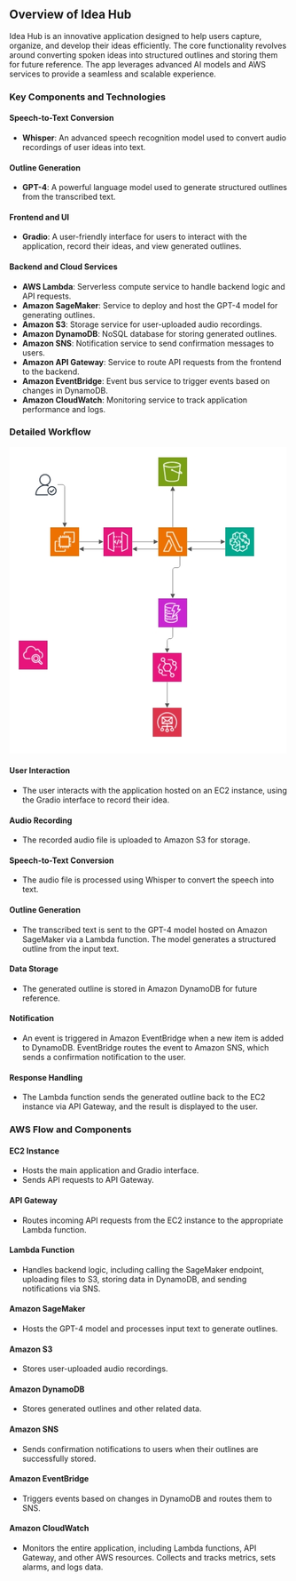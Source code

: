 ## Overview of Idea Hub

Idea Hub is an innovative application designed to help users capture, organize, and develop their ideas efficiently. The core functionality revolves around converting spoken ideas into structured outlines and storing them for future reference. The app leverages advanced AI models and AWS services to provide a seamless and scalable experience.

### Key Components and Technologies

#### Speech-to-Text Conversion
- **Whisper**: An advanced speech recognition model used to convert audio recordings of user ideas into text.

#### Outline Generation
- **GPT-4**: A powerful language model used to generate structured outlines from the transcribed text.

#### Frontend and UI
- **Gradio**: A user-friendly interface for users to interact with the application, record their ideas, and view generated outlines.

#### Backend and Cloud Services
- **AWS Lambda**: Serverless compute service to handle backend logic and API requests.
- **Amazon SageMaker**: Service to deploy and host the GPT-4 model for generating outlines.
- **Amazon S3**: Storage service for user-uploaded audio recordings.
- **Amazon DynamoDB**: NoSQL database for storing generated outlines.
- **Amazon SNS**: Notification service to send confirmation messages to users.
- **Amazon API Gateway**: Service to route API requests from the frontend to the backend.
- **Amazon EventBridge**: Event bus service to trigger events based on changes in DynamoDB.
- **Amazon CloudWatch**: Monitoring service to track application performance and logs.

### Detailed Workflow
![aws diagram](idea_hub_aws_diagram.jpeg)
#### User Interaction
- The user interacts with the application hosted on an EC2 instance, using the Gradio interface to record their idea.

#### Audio Recording
- The recorded audio file is uploaded to Amazon S3 for storage.

#### Speech-to-Text Conversion
- The audio file is processed using Whisper to convert the speech into text.

#### Outline Generation
- The transcribed text is sent to the GPT-4 model hosted on Amazon SageMaker via a Lambda function. The model generates a structured outline from the input text.

#### Data Storage
- The generated outline is stored in Amazon DynamoDB for future reference.

#### Notification
- An event is triggered in Amazon EventBridge when a new item is added to DynamoDB. EventBridge routes the event to Amazon SNS, which sends a confirmation notification to the user.

#### Response Handling
- The Lambda function sends the generated outline back to the EC2 instance via API Gateway, and the result is displayed to the user.

### AWS Flow and Components

#### EC2 Instance
- Hosts the main application and Gradio interface.
- Sends API requests to API Gateway.

#### API Gateway
- Routes incoming API requests from the EC2 instance to the appropriate Lambda function.

#### Lambda Function
- Handles backend logic, including calling the SageMaker endpoint, uploading files to S3, storing data in DynamoDB, and sending notifications via SNS.

#### Amazon SageMaker
- Hosts the GPT-4 model and processes input text to generate outlines.

#### Amazon S3
- Stores user-uploaded audio recordings.

#### Amazon DynamoDB
- Stores generated outlines and other related data.

#### Amazon SNS
- Sends confirmation notifications to users when their outlines are successfully stored.

#### Amazon EventBridge
- Triggers events based on changes in DynamoDB and routes them to SNS.

#### Amazon CloudWatch
- Monitors the entire application, including Lambda functions, API Gateway, and other AWS resources. Collects and tracks metrics, sets alarms, and logs data.
